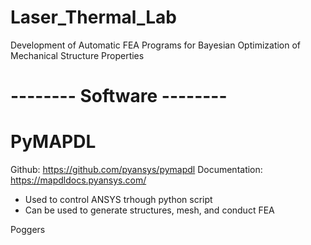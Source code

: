 # Laser_Thermal_Lab
Development of Automatic FEA Programs for Bayesian Optimization of Mechanical Structure Properties

# -------- Software --------
  # PyMAPDL
  Github: https://github.com/pyansys/pymapdl
  Documentation: https://mapdldocs.pyansys.com/
  
  - Used to control ANSYS trhough python script
  - Can be used to generate structures, mesh, and conduct FEA







Poggers
